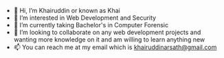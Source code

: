 - 👋 Hi, I’m Khairuddin or known as Khai
- 👀 I’m interested in Web Development and Security
- 🌱 I’m currently taking Bachelor's in Computer Forensic
- 💞️ I’m looking to collaborate on any web development projects and wanting more knowledge on it and am willing to learn anything new
- 📫 You can reach me at my email which is khairuddinarsath@gmail.com

<!---
khiii/khiii is a ✨ special ✨ repository because its `README.md` (this file) appears on your GitHub profile.
You can click the Preview link to take a look at your changes.
--->
